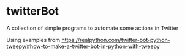 # twitterBot
A collection of simple programs to automate some actions in Twitter

Using examples from https://realpython.com/twitter-bot-python-tweepy/#how-to-make-a-twitter-bot-in-python-with-tweepy